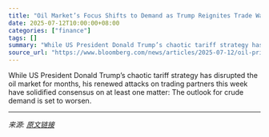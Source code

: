 ```yaml
---
title: "Oil Market’s Focus Shifts to Demand as Trump Reignites Trade War"
date: 2025-07-12T10:00:00+08:00
categories: ["finance"]
tags: []
summary: "While US President Donald Trump’s chaotic tariff strategy has disrupted the oil market for months, his renewed attacks on trading partners this week have solidified consensus on at least one matter: T"
source_url: "https://www.bloomberg.com/news/articles/2025-07-12/oil-price-forecast-demand-becomes-key-as-trade-war-heats-up"
---
```


While US President Donald Trump’s chaotic tariff strategy has disrupted the oil market for months, his renewed attacks on trading partners this week have solidified consensus on at least one matter: The outlook for crude demand is set to worsen.

---

*来源: [原文链接](https://www.bloomberg.com/news/articles/2025-07-12/oil-price-forecast-demand-becomes-key-as-trade-war-heats-up)*
